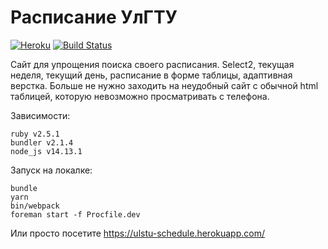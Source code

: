 # Расписание УлГТУ

[![Heroku](https://heroku-badge.herokuapp.com/?app=ulstu-schedule)](https://ulstu-schedule.herokuapp.com/)
[![Build Status](https://travis-ci.com/Makapoxa/ulstu-schedule.svg?branch=master)](https://travis-ci.com/Makapoxa/ulstu-schedule)

Сайт для упрощения поиска своего расписания. Select2, текущая неделя, текущий день, расписание в форме таблицы, адаптивная верстка.
Больше не нужно заходить на неудобный сайт с обычной html таблицей, которую невозможно просматривать с телефона.

Зависимости:
```
ruby v2.5.1
bundler v2.1.4
node_js v14.13.1

```

Запуск на локалке:
```
bundle
yarn
bin/webpack
foreman start -f Procfile.dev
```

Или просто посетите https://ulstu-schedule.herokuapp.com/
